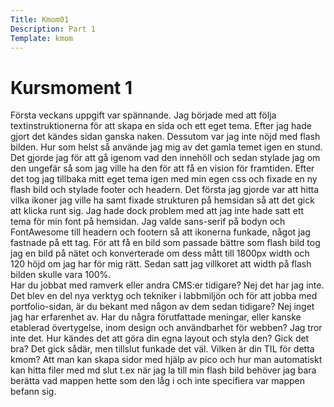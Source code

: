 ```yaml
---
Title: Kmom01
Description: Part 1
Template: kmom
---
```


Kursmoment 1
==================

Första veckans uppgift var spännande. Jag började med att följa textinstruktionerna för att skapa en sida och ett eget tema.
Efter jag hade gjort det kändes sidan ganska naken. Dessutom var jag inte nöjd med flash bilden. Hur som helst så använde jag mig av det gamla temet igen en stund.
Det gjorde jag för att gå igenom vad den innehöll och sedan stylade jag om den ungefär så som jag ville ha den för att få en vision för framtiden.
Efter det tog jag tillbaka mitt eget tema igen med min egen css och fixade en ny flash bild och stylade footer och headern.
Det första jag gjorde var att hitta vilka ikoner jag ville ha samt fixade strukturen på hemsidan så att det gick att klicka runt sig.
Jag hade dock problem med att jag inte hade satt ett tema för min font på hemsidan. Jag valde sans-serif på bodyn och FontAwesome till headern och footern så att ikonerna funkade, något jag fastnade på ett tag.
För att få en bild som passade bättre som flash bild tog jag en bild på nätet och konverterade om dess mått till 1800px width och 120 höjd om jag har för mig rätt.
Sedan satt jag villkoret att width på flash bilden skulle vara 100%.</br>
Har du jobbat med ramverk eller andra CMS:er tidigare?
Nej det har jag inte.
Det blev en del nya verktyg och tekniker i labbmiljön och för att jobba med portfolio-sidan, är du bekant med någon av dem sedan tidigare?
Nej inget jag har erfarenhet av.
Har du några förutfattade meningar, eller kanske etablerad övertygelse, inom design och användbarhet för webben?
Jag tror inte det.
Hur kändes det att göra din egna layout och styla den? Gick det bra?
Det gick sådär, men tillslut funkade det väl.
Vilken är din TIL för detta kmom?
Att man kan skapa sidor med hjälp av pico och hur man automatiskt kan hitta filer med md slut t.ex när jag la till min flash bild behöver jag bara berätta vad mappen hette som den låg i och inte specifiera var mappen befann sig.
